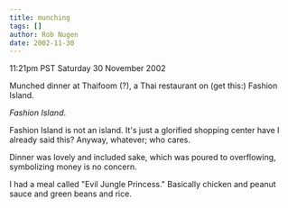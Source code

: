 ```yaml
---
title: munching
tags: []
author: Rob Nugen
date: 2002-11-30
---
```


<p class=date>11:21pm PST Saturday 30 November 2002</p>

<p>Munched dinner at Thaifoom (?), a Thai restaurant on (get this:)
Fashion Island.</p>

<p><em>Fashion Island</em>.</p>

<p>Fashion Island is not an island.  It's just a glorified shopping
center have I already said this?  Anyway, whatever; who cares.</p>

<p>Dinner was lovely and included sake, which was poured to
overflowing, symbolizing money is no concern.</p>

<p>I had a meal called "Evil Jungle Princess."  Basically chicken and
peanut sauce and green beans and rice.</p>
